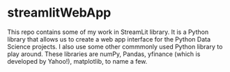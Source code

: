 # streamlitWebApp
This repo contains some of my work in StreamLit library. It is a Python library that allows us to create a web app interface for the Python Data Science projects.
I also use some other commmonly used Python library to play around. These libraries are numPy, Pandas, yfinance (which is developed by Yahoo!), matplotlib, to name a few.
